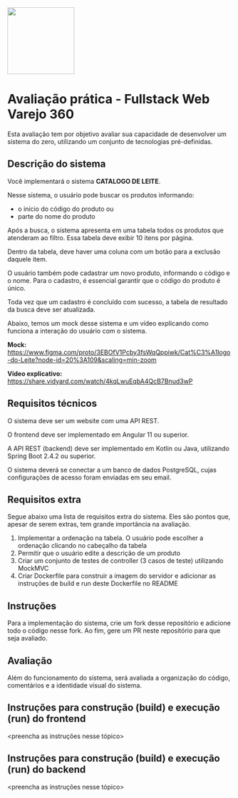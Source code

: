 <img width="150" src="https://i.ibb.co/m0xnbYR/logo-nome.png">

# Avaliação prática - Fullstack Web Varejo 360

Esta avaliação tem por objetivo avaliar sua capacidade de desenvolver um sistema do zero, utilizando um conjunto de tecnologias pré-definidas.

## Descrição do sistema

Você implementará o sistema **CATALOGO DE LEITE**.

Nesse sistema, o usuário pode buscar os produtos informando:
- o início do código do produto ou
- parte do nome do produto

Após a busca, o sistema apresenta em uma tabela todos os produtos que atenderam ao filtro. Essa tabela deve exibir 10 itens por página.

Dentro da tabela, deve haver uma coluna com um botão para a exclusão daquele item.

O usuário também pode cadastrar um novo produto, informando o código e o nome. Para o cadastro, é essencial garantir que o código do produto é único.

Toda vez que um cadastro é concluído com sucesso, a tabela de resultado da busca deve ser atualizada.

Abaixo, temos um mock desse sistema e um vídeo explicando como funciona a interação do usuário com o sistema.

**Mock:** https://www.figma.com/proto/3EBOfV1Pcby3fsWqQppiwk/Cat%C3%A1logo-do-Leite?node-id=20%3A109&scaling=min-zoom

**Vídeo explicativo:** https://share.vidyard.com/watch/4kqLwuEqbA4QcB7Bnud3wP


## Requisitos técnicos

O sistema deve ser um website com uma API REST.

O frontend deve ser implementado em Angular 11 ou superior. 

A API REST (backend) deve ser implementado em Kotlin ou Java, utilizando Spring Boot 2.4.2 ou superior. 

O sistema deverá se conectar a um banco de dados PostgreSQL, cujas configurações de acesso foram enviadas em seu email.


## Requisitos extra

Segue abaixo uma lista de requisitos extra do sistema. Eles são pontos que, apesar de serem extras, tem grande importância na avaliação.

1. Implementar a ordenação na tabela. O usuário pode escolher a ordenação clicando no cabeçalho da tabela
2. Permitir que o usuário edite a descrição de um produto
3. Criar um conjunto de testes de controller (3 casos de teste) utilizando MockMVC
4. Criar Dockerfile para construir a imagem do servidor e adicionar as instruções de build e run deste Dockerfile no README


## Instruções

Para a implementação do sistema, crie um fork desse repositório e adicione todo o código nesse fork. Ao fim, gere um PR neste repositório para que seja avaliado.


## Avaliação

Além do funcionamento do sistema, será avaliada a organização do código, comentários e a identidade visual do sistema.


## Instruções para construção (build) e execução (run) do frontend

<preencha as instruções nesse tópico>

## Instruções para construção (build) e execução (run) do backend

<preencha as instruções nesse tópico>

